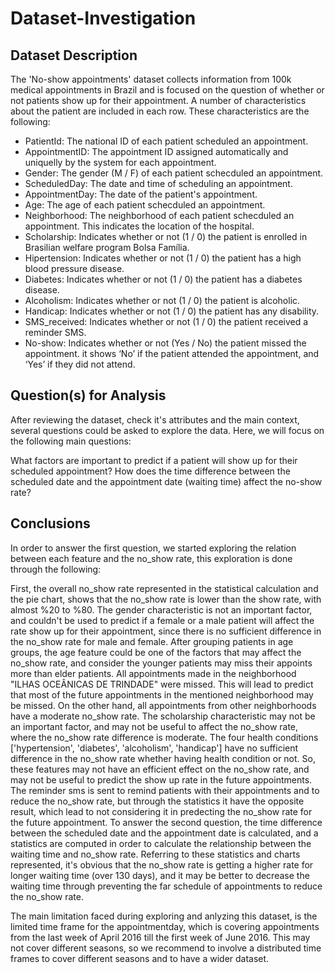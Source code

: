 # Dataset-Investigation

## Dataset Description
The 'No-show appointments' dataset collects information from 100k medical appointments in Brazil and is focused on the question of whether or not patients show up for their appointment. A number of characteristics about the patient are included in each row. These characteristics are the following:

* PatientId: The national ID of each patient scheduled an appointment.
* AppointmentID: The appointment ID assigned automatically and uniquelly by the system for each appointment.
* Gender: The gender (M / F) of each patient schecduled an appointment.
* ScheduledDay: The date and time of scheduling an appointment.
* AppointmentDay: The date of the patient's appointment.
* Age: The age of each patient schecduled an appointment.
* Neighborhood: The neighborhood of each patient schecduled an appointment. This indicates the location of the hospital.
* Scholarship: Indicates whether or not (1 / 0) the patient is enrolled in Brasilian welfare program Bolsa Família.
* Hipertension: Indicates whether or not (1 / 0) the patient has a high blood pressure disease.
* Diabetes: Indicates whether or not (1 / 0) the patient has a diabetes disease.
* Alcoholism: Indicates whether or not (1 / 0) the patient is alcoholic.
* Handicap: Indicates whether or not (1 / 0) the patient has any disability.
* SMS_received: Indicates whether or not (1 / 0) the patient received a reminder SMS.
* No-show: Indicates whether or not (Yes / No) the patient missed the appointment. it shows ‘No’ if the patient attended the appointment, and ‘Yes’ if they did not attend.

## Question(s) for Analysis
After reviewing the dataset, check it's attributes and the main context, several questions could be asked to explore the data. Here, we will focus on the following main questions:

What factors are important to predict if a patient will show up for their scheduled appointment?
How does the time difference between the scheduled date and the appointment date (waiting time) affect the no-show rate?

## Conclusions
In order to answer the first question, we started exploring the relation between each feature and the no_show rate, this exploration is done through the following:

First, the overall no_show rate represented in the statistical calculation and the pie chart, shows that the no_show rate is lower than the show rate, with almost %20 to %80.
The gender characteristic is not an important factor, and couldn't be used to predict if a female or a male patient will affect the rate show up for their appointment, since there is no sufficient difference in the no_show rate for male and female.
After grouping patients in age groups, the age feature could be one of the factors that may affect the no_show rate, and consider the younger patients may miss their appoints more than elder patients.
All appointments made in the neighborhood "ILHAS OCEÂNICAS DE TRINDADE" were missed. This will lead to predict that most of the future appointments in the mentioned neighborhood may be missed. On the other hand, all appointments from other neighborhoods have a moderate no_show rate.
The scholarship characteristic may not be an important factor, and may not be useful to affect the no_show rate, where the no_show rate difference is moderate.
The four health conditions ['hypertension', 'diabetes', 'alcoholism', 'handicap'] have no sufficient difference in the no_show rate whether having health condition or not. So, these features may not have an efficient effect on the no_show rate, and may not be useful to predict the show up rate in the future appointments.
The reminder sms is sent to remind patients with their appointments and to reduce the no_show rate, but through the statistics it have the opposite result, which lead to not considering it in predecting the no_show rate for the future appointment.
To answer the second question, the time difference between the scheduled date and the appointment date is calculated, and a statistics are computed in order to calculate the relationship between the waiting time and no_show rate. Referring to these statistics and charts represented, it's obvious that the no_show rate is getting a higher rate for longer waiting time (over 130 days), and it may be better to decrease the waiting time through preventing the far schedule of appointments to reduce the no_show rate.

The main limitation faced during exploring and anlyzing this dataset, is the limited time frame for the appointmentday, which is covering appointments from the last week of April 2016 till the first week of June 2016. This may not cover different seasons, so we recommend to involve a distributed time frames to cover different seasons and to have a wider dataset.
